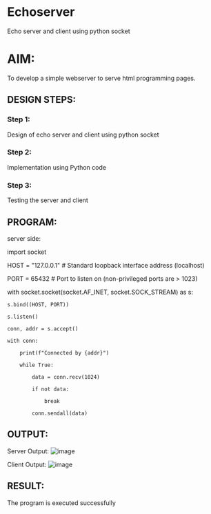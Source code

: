 # Echoserver
Echo server and client using python socket

# AIM:

To develop a simple webserver to serve html programming pages.

## DESIGN STEPS:

### Step 1:

Design of echo server and client using python socket

### Step 2:

Implementation using Python code

### Step 3:

Testing the server and client 

## PROGRAM:
server side:



import socket


HOST = "127.0.0.1"  # Standard loopback interface address (localhost)


PORT = 65432  # Port to listen on (non-privileged ports are > 1023)


with socket.socket(socket.AF_INET, socket.SOCK_STREAM) as s:
    
    s.bind((HOST, PORT))
    
    s.listen()
    
    conn, addr = s.accept()
    
    with conn:
       
        print(f"Connected by {addr}")
        
        while True:
            
            data = conn.recv(1024)
            
            if not data:
               
                break
            
            conn.sendall(data)

 


## OUTPUT:
Server Output:
 ![image](https://github.com/22003197/Echoserver/assets/124332243/36fd9fac-b570-42b1-878b-fff161f9fc99)

Client Output:
 ![image](https://github.com/22003197/Echoserver/assets/124332243/b9ae3911-7787-4b7b-a6d1-065efa84e62d)

## RESULT:
The program is executed successfully
